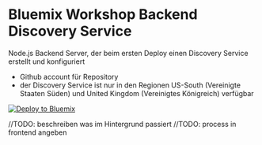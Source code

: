 # Bluemix Workshop Backend Discovery Service

Node.js Backend Server, der beim ersten Deploy einen Discovery Service erstellt und konfiguriert

- Github account für Repository
- der Discovery Service ist nur in den Regionen US-South (Vereinigte Staaten Süden) und United Kingdom (Vereinigtes Königreich) verfügbar

[![Deploy to Bluemix](https://developer.ibm.com/devops-services/wp-content/uploads/sites/42/2016/05/create_toolchain_button.png)](https://bluemix.net/deploy?repository=https://github.com/mwiegand/bx-ws-learning.git)

//TODO: beschreiben was im Hintergrund passiert
//TODO: process in frontend angeben
